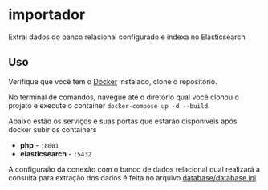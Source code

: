 # importador
Extrai dados do banco relacional configurado e indexa no Elasticsearch

## Uso

Verifique que você tem o [Docker](https://docs.docker.com/get-docker/) instalado, clone o repositório.

No terminal de comandos, navegue até o diretório qual você clonou o projeto e execute o container `docker-compose up -d --build`.

Abaixo estão os serviços e suas portas que estarão disponíveis após docker subir os containers

- **php** - `:8001`
- **elasticsearch** - `:5432`

A configuraão da conexão com o banco de dados relacional qual realizará a consulta para extração dos dados é feita no arquivo [database/database.ini](database/database.ini)